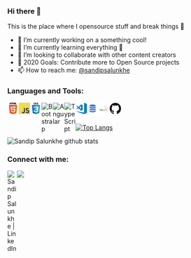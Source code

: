 ### Hi there 👋
This is the place where I opensource stuff and break things :rofl:

- 🔭 I’m currently working on a something cool!
- 🌱 I’m currently learning everything 🤣
- 👯 I’m looking to collaborate with other content creators
- 🥅 2020 Goals: Contribute more to Open Source projects
- 📫 How to reach me: [@sandipsalunkhe](https://linkedin.com/in/sandip-salunkhe-b0165bab)


### Languages and Tools:


[<img align="left" alt="HTML5" title="HTML5" width="26px" src="https://raw.githubusercontent.com/github/explore/80688e429a7d4ef2fca1e82350fe8e3517d3494d/topics/html/html.png" />][noone]
[<img align="left" alt="JavaScript" title="JavaScript" width="26px" src="https://raw.githubusercontent.com/github/explore/80688e429a7d4ef2fca1e82350fe8e3517d3494d/topics/javascript/javascript.png" />][noone]
[<img align="left" alt="CSS3" title="CSS3" width="26px" src="https://raw.githubusercontent.com/github/explore/80688e429a7d4ef2fca1e82350fe8e3517d3494d/topics/css/css.png" />][noone]
[<img align="left" alt="Bootstrap" title="Bootstrap" width="26px" src="https://user-images.githubusercontent.com/55046838/89288131-c6507980-d672-11ea-91db-b515a4df88d4.png" />][noone]
[<img align="left" alt="Angular" title="Angular" width="26px" src="https://user-images.githubusercontent.com/55046838/89288398-352dd280-d673-11ea-9092-4bd2acb71fee.png" />][noone]
[<img align="left" alt="TypeScript" title="TypeScript" width="26px" src="https://user-images.githubusercontent.com/55046838/89288699-b1c0b100-d673-11ea-8621-b72da997af5e.png" />][noone]
[<img align="left" alt="Visual Studio Code" title="Visual Studio Code" width="26px" src="https://raw.githubusercontent.com/github/explore/80688e429a7d4ef2fca1e82350fe8e3517d3494d/topics/visual-studio-code/visual-studio-code.png" />][noone]
[<img align="left" alt="SQL" title="SQL" width="26px" src="https://raw.githubusercontent.com/github/explore/80688e429a7d4ef2fca1e82350fe8e3517d3494d/topics/sql/sql.png" />][noone]
[<img align="left" alt="MySQL" title="MySQL" width="26px" src="https://raw.githubusercontent.com/github/explore/80688e429a7d4ef2fca1e82350fe8e3517d3494d/topics/mysql/mysql.png" />][noone]
[<img align="left" alt="GitHub" title="GitHub" width="26px" src="https://raw.githubusercontent.com/github/explore/78df643247d429f6cc873026c0622819ad797942/topics/github/github.png" />][noone]

<!--
[<img align="left" alt="Sass" width="26px" src="https://raw.githubusercontent.com/github/explore/80688e429a7d4ef2fca1e82350fe8e3517d3494d/topics/sass/sass.png" />][noone]
[<img align="left" alt="React" width="26px" src="https://raw.githubusercontent.com/github/explore/80688e429a7d4ef2fca1e82350fe8e3517d3494d/topics/react/react.png" />][noone]
[<img align="left" alt="Gatsby" width="26px" src="https://raw.githubusercontent.com/github/explore/e94815998e4e0713912fed477a1f346ec04c3da2/topics/gatsby/gatsby.png" />][noone]
[<img align="left" alt="GraphQL" width="26px" src="https://raw.githubusercontent.com/github/explore/80688e429a7d4ef2fca1e82350fe8e3517d3494d/topics/graphql/graphql.png" />][noone]
[<img align="left" alt="Node.js" width="26px" src="https://raw.githubusercontent.com/github/explore/80688e429a7d4ef2fca1e82350fe8e3517d3494d/topics/nodejs/nodejs.png" />][noone]
[<img align="left" alt="Deno" width="26px" src="https://raw.githubusercontent.com/github/explore/361e2821e2dea67711cde99c9c40ed357061cf27/topics/deno/deno.png" />][noone]
-->

<br />
<br />

<p></p>
<!-- YOUTUBE:START 
---
### 📺 Latest YouTube Videos
- [Next Level GitHub Profile README (NEW) | How To Create An Amazing Profile ReadMe With GitHub Actions](https://www.youtube.com/watch?v=ECuqb5Tv9qI)
-->



[![Top Langs](https://github-readme-stats.vercel.app/api/top-langs/?username=sandipsalunkhe007&layout=compact)](https://github.com/sandipsalunkhe007/github-readme-stats)


![Sandip Salunkhe github stats](https://github-readme-stats.vercel.app/api?username=sandipsalunkhe007&include_all_commits=true)


### Connect with me:

[<img align="left" alt="Sandip Salunkhe | LinkedIn" width="22px" src="https://cdn.jsdelivr.net/npm/simple-icons@v3/icons/linkedin.svg" />][linkedin]

![](https://visitor-badge.glitch.me/badge?page_id=SandipSalunkhe007.sandipsalunkhe007)

<br />

[linkedin]: https://linkedin.com/in/sandip-salunkhe-b0165bab
[noone]: #
